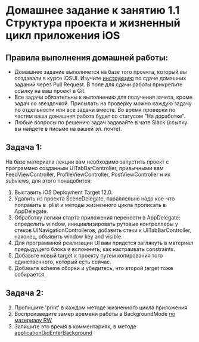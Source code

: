 # Домашнее задание к занятию 1.1 	Структура проекта и жизненный цикл приложения iOS

## Правила выполнения домашней работы:

* Домашнее задание выполняется на базе того проекта, который вы создавали в курсе iOSUI. 
Изучите [инструкцию](https://github.com/netology-code/iosint-homeworks/blob/main/Pull%20request's%20guideline.md) по сдаче домашних заданий через Pull Request. В поле для сдачи работы прикрепите ссылку на ваш проект в Git.
* Все задачи обязательны к выполнению для получения зачета, кроме задач со звездочкой. Присылать на проверку можно каждую задачу по отдельности или все задачи вместе. Во время проверки по частям ваша домашняя работа будет со статусом "На доработке".
* Любые вопросы по решению задач задавайте в чате Slack (ссылку вы найдете в письме на вашей эл. почте).

## Задача 1:
На базе материала лекции вам необходимо запустить проект с программно созданным UITabBarController, привычными вам FeedViewController, ProfileViewController, PostViewController и их subviews, для этого понадобится: 
1. Выставить iOS Deployment Target 12.0.
2. Удалить из проекта SceneDelegate, параллельно надо кое-что поправить в .plist и методы жизненного цикла прописать в AppDelegate.
3. Обработку логики старта приложения перенести в AppDelegate: определить window, инициализировать рутовые контроллеры у стеков UINavigationControllerов, добавить стеки к UITabBarController, наконец, объявить window key and visible.
4. Для программной реализации UI вам придется заглянуть в материал предыдущего блока и вспомнить, как настраивать constraints.
5. Добавьте новый target к проекту путем копирования того единственного, который есть сейчас.
6. Добавьте scheme сборки и убедитесь, что второй target тоже собирается.

## Задача 2:
1. Пропишите 'print' в каждом методе жизненного цикла приложения
2. Воспроизведите замер времени работы в BackgroundMode [по материалу RW](https://www.raywenderlich.com/5817-background-modes-tutorial-getting-started)
3. Запишите это время в комментариях, в методе [applicationDidEnterBackground](https://developer.apple.com/documentation/uikit/uiapplicationdelegate/1622997-applicationdidenterbackground)
